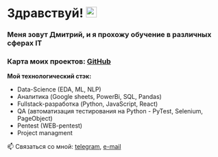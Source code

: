 # Здравствуй! <img src="https://media.giphy.com/media/hvRJCLFzcasrR4ia7z/giphy.gif" width="25px" />

### Меня зовут Дмитрий, и я прохожу обучение в различных сферах IT

### **Карта моих проектов:** [GitHub](https://github.com/DmAlKr76/my_roadmap)

**Мой технологический стэк:**
* Data-Science (EDA, ML, NLP)
* Аналитика (Google sheets, PowerBi, SQL, Pandas)
* Fullstack-разработка (Python, JavaScript, React)
* QA (автоматизация тестирования на Python - PyTest, Selenium, PageObject)
* Pentest (WEB-pentest)
* Project managment

📫 Связаться со мной: [telegram](https://t.me/albertovich76), [e-mail](mailto:glplgr2021@gmail.com)

<!--
**DmAlKr76/DmAlKr76** is a ✨ _special_ ✨ repository because its `README.md` (this file) appears on your GitHub profile.

Here are some ideas to get you started:

- 🔭 I’m currently working on ...
- 🌱 I’m currently learning ...
- 👯 I’m looking to collaborate on ...
- 🤔 I’m looking for help with ...
- 💬 Ask me about ...
- 📫 How to reach me: ...
- 😄 Pronouns: ...
- ⚡ Fun fact: ...
-->
